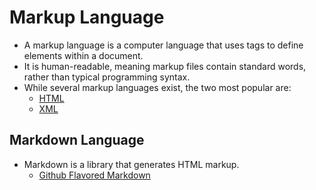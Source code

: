 # Markup Language
* A markup language is a computer language that uses tags to define elements within a document.
* It is human-readable, meaning markup files contain standard words, rather than typical programming syntax.
* While several markup languages exist, the two most popular are:
  * [HTML](https://huegoxaga.github.io/notes/markup/html.html)
  * [XML](https://huegoxaga.github.io/notes/markup/xml.html)

## Markdown Language
* Markdown is a library that generates HTML markup.
  * [Github Flavored Markdown](https://huegoxaga.github.io/notes/markup/gfm.html)
